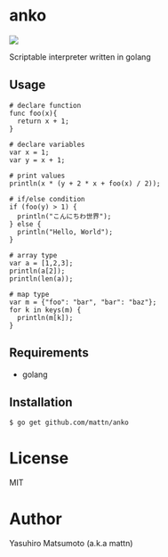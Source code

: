 # anko

![](https://raw.githubusercontent.com/mattn/anko/master/anko.png)

Scriptable interpreter written in golang

## Usage

```
# declare function
func foo(x){
  return x + 1;
}

# declare variables
var x = 1;
var y = x + 1;

# print values 
println(x * (y + 2 * x + foo(x) / 2));

# if/else condition
if (foo(y) > 1) {
  println("こんにちわ世界");
} else {
  println("Hello, World");
}

# array type
var a = [1,2,3];
println(a[2]);
println(len(a));

# map type
var m = {"foo": "bar", "bar": "baz"};
for k in keys(m) {
  println(m[k]);
}
```

## Requirements

* golang

## Installation

```
$ go get github.com/mattn/anko
```

# License

MIT

# Author

Yasuhiro Matsumoto (a.k.a mattn)

